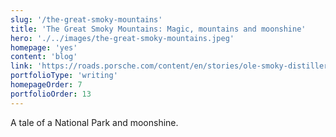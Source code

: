 ```yaml
---
slug: '/the-great-smoky-mountains'
title: 'The Great Smoky Mountains: Magic, mountains and moonshine'
hero: './../images/the-great-smoky-mountains.jpeg'
homepage: 'yes'
content: 'blog'
link: 'https://roads.porsche.com/content/en/stories/ole-smoky-distillery'
portfolioType: 'writing'
homepageOrder: 7
portfolioOrder: 13
---
```


A tale of a National Park and moonshine.

